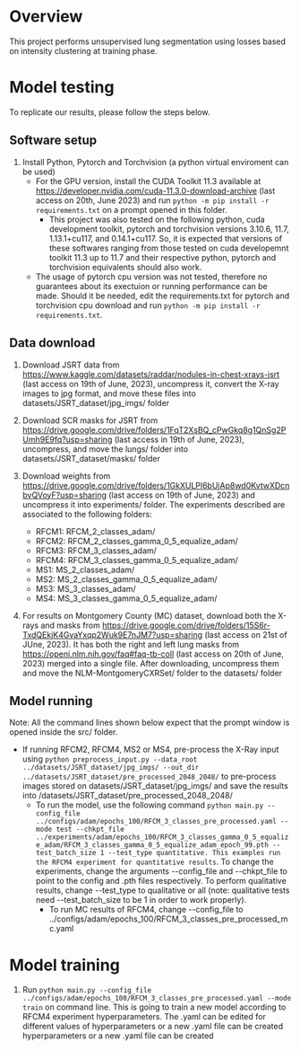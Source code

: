 # Overview
This project performs unsupervised lung segmentation using losses based on intensity clustering at training phase. 

# Model testing
To replicate our results, please follow the steps below.
## Software setup
1. Install Python, Pytorch and Torchvision (a python virtual enviroment can be used)
	- For the GPU version, install the CUDA Toolkit 11.3 available at https://developer.nvidia.com/cuda-11.3.0-download-archive (last access on 20th, June 2023) and run `python -m pip install -r requirements.txt` on a prompt opened in this folder.
		- This project was also tested on the following python, cuda development toolkit, pytorch and torchvision versions 3.10.6, 11.7, 1.13.1+cu117, and 0.14.1+cu117. So, it is expected that versions of these softwares ranging from those tested on cuda developemnt toolkit 11.3 up to 11.7 and their respective python, pytorch and torchvision equivalents should also work. 
	- The usage of pytorch cpu version was not tested, therefore no guarantees about its exectuion or running performance can be made. Should it be needed, edit the requirements.txt for pytorch and torchvision cpu download and run `python -m pip install -r requirements.txt`. 
	
## Data download
1. Download JSRT data from https://www.kaggle.com/datasets/raddar/nodules-in-chest-xrays-jsrt (last access on 19th of June, 2023), uncompress it, convert the X-ray images to jpg format, and move these files into datasets/JSRT_dataset/jpg_imgs/ folder

2. Download SCR masks for JSRT from https://drive.google.com/drive/folders/1FqT2XsBQ_cPwGkq8g1QnSg2PUmh9E9fq?usp=sharing (last access in 19th of June, 2023), uncompress, and move the lungs/ folder into datasets/JSRT_dataset/masks/ folder

3. Download weights from https://drive.google.com/drive/folders/1GkXULPl6bUjAp8wd0KvtwXDcnbvQVoyF?usp=sharing  (last access on 19th of June, 2023) and uncompress it into experiments/ folder. The experiments described are associated to the following folders:
	- RFCM1: RFCM_2_classes_adam/
	- RFCM2: RFCM_2_classes_gamma_0_5_equalize_adam/
	- RFCM3: RFCM_3_classes_adam/ 
	- RFCM4: RFCM_3_classes_gamma_0_5_equalize_adam/
	- MS1: MS_2_classes_adam/
	- MS2: MS_2_classes_gamma_0_5_equalize_adam/
	- MS3: MS_3_classes_adam/ 
	- MS4: MS_3_classes_gamma_0_5_equalize_adam/

4. For results on Montgomery County (MC) dataset, download both the X-rays and masks from https://drive.google.com/drive/folders/15S6r-TxdQEkjK4GvaYxqp2Wuk9E7nJM7?usp=sharing (last access on 21st of JUne, 2023). It has both the right and left lung masks from https://openi.nlm.nih.gov/faq#faq-tb-coll (last access on 20th of June, 2023) merged into a single file. After downloading, uncompress them and move the NLM-MontgomeryCXRSet/ folder to the datasets/ folder

	
## Model running
Note: All the command lines shown below expect that the prompt window is opened inside the src/ folder. 

- If running RFCM2, RFCM4, MS2 or MS4, pre-process the X-Ray input using `python preprocess_input.py --data_root ../datasets/JSRT_dataset/jpg_imgs/ --out_dir ../datasets/JSRT_dataset/pre_processed_2048_2048/` to pre-process images stored on datasets/JSRT_dataset/jpg_imgs/ and save the results into /datasets/JSRT_dataset/pre_processed_2048_2048/
	- To run the model, use the following command `python main.py --config_file ../configs/adam/epochs_100/RFCM_3_classes_pre_processed.yaml --mode test --chkpt_file ../experiments/adam/epochs_100/RFCM_3_classes_gamma_0_5_equalize_adam/RFCM_3_classes_gamma_0_5_equalize_adam_epoch_99.pth --test_batch_size 1 --test_type quantitative. This examples run the RFCM4 experiment for quantitative results`. To change the experiments, change the arguments --config_file and --chkpt_file to point to the config and .pth files respectively. To perform qualitative results, change --test_type to qualitative or all (note: qualitative tests need --test_batch_size to be 1 in order to work properly).
		- To run MC results of RFCM4, change --config_file to ../configs/adam/epochs_100/RFCM_3_classes_pre_processed_mc.yaml


# Model training
1. Run `python main.py --config_file ../configs/adam/epochs_100/RFCM_3_classes_pre_processed.yaml --mode train` on command line. This is going to train a new model according to RFCM4 experiment hyperparameters. The .yaml can be edited for different values of hyperparameters or a new .yaml file can be created hyperparameters or a new .yaml file can be created
